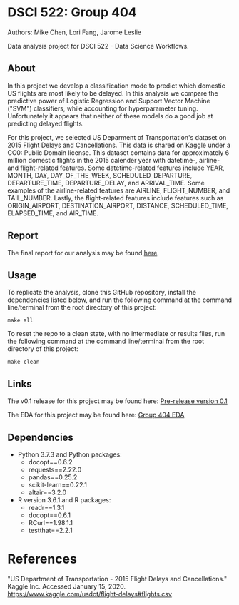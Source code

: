 # DSCI 522: Group 404

Authors: Mike Chen, Lori Fang, Jarome Leslie

Data analysis project for DSCI 522 - Data Science Workflows.

## About

In this project we develop a classification mode to predict which domestic US flights are most likely to be delayed. In this analysis we compare the predictive power of Logistic Regression and Support Vector Machine ("SVM") classifiers, while accounting for hyperparameter tuning. Unfortunately it appears that neither of these models do a good job at predicting delayed flights.

For this project, we selected US Deparment of Transportation's dataset on 2015 Flight Delays and Cancellations. This data is shared on Kaggle under a CC0: Public Domain license. This dataset contains data for approximately 6 million domestic flights in the 2015 calender year with datetime-, airline- and flight-related features. Some datetime-related features include YEAR, MONTH, DAY, DAY_OF_THE_WEEK, SCHEDULED_DEPARTURE, DEPARTURE_TIME, DEPARTURE_DELAY, and ARRIVAL_TIME. Some examples of the airline-related features are AIRLINE, FLIGHT_NUMBER, and TAIL_NUMBER. Lastly, the flight-related features include features such as ORIGIN_AIRPORT, DESTINATION_AIRPORT, DISTANCE, SCHEDULED_TIME, ELAPSED_TIME, and AIR_TIME.


## Report

The final report for our analysis may be found [here](https://ubc-mds.github.io/DSCI_522_Group_404/doc/flight_delays_report.html).

## Usage

To replicate the analysis, clone this GitHub repository, install the dependencies listed below, and run the following command at the command line/terminal from the root directory of this project:

```
make all
```

To reset the repo to a clean state, with no intermediate or results files, run the following command at the command line/terminal from the root directory of this project:

```
make clean
```

## Links

The v0.1 release for this project may be found here: [Pre-release version 0.1](https://github.com/UBC-MDS/DSCI_522_Group_404/releases/tag/0.1)

The EDA for this project may be found here: [Group 404 EDA](https://github.com/jsleslie/DSCI_522_Group_404/blob/3df0489caddf20d321e108be90ee03165937719f/src/Preliminary_EDA.ipynb)


## Dependencies
- Python 3.7.3 and Python packages:
  - docopt==0.6.2
  - requests==2.22.0
  - pandas==0.25.2
  - scikit-learn==0.22.1
  - altair==3.2.0
- R version 3.6.1 and R packages:
  - readr==1.3.1
  - docopt==0.6.1
  - RCurl==1.98.1.1
  - testthat==2.2.1


# References

"US Department of Transportation - 2015 Flight Delays and Cancellations." Kaggle Inc. Accessed January 15, 2020. https://www.kaggle.com/usdot/flight-delays#flights.csv
